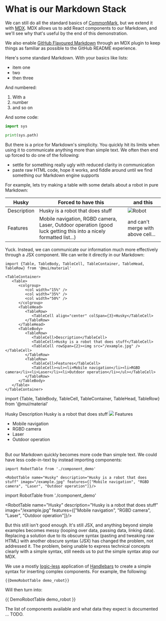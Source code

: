 # What is our Markdown Stack

We can still do all the standard basics of [CommonMark](https://commonmark.org/), but we extend it with [MDX](https://mdxjs.com/docs/what-is-mdx/). MDX allows us to add React components to our Markdown, and we'll see why that's useful by the end of this demonstration.

We also enable [GitHub Flavoured Markdown](https://github.github.com/gfm/) through an MDX plugin to keep things as familiar as possible to the GitHub README experience.

Here's some standard Markdown. With your basics like lists:

- item one
- two
- then three

And numbered:

1. With a
2. number
3. and so on

And some code:

```python
import sys

print(sys.path)
```

But there is a price for Markdown's simplicity. You quickly hit its limits when using it to communicate anything more than simple text. We often then end up forced to do one of the following:

- settle for something really ugly with reduced clarity in communication
- paste raw HTML code, hope it works, and fiddle around until we find something our Markdown engine supports

For example, lets try making a table with some details about a robot in pure Markdown:

| Husky       | Forced to have this                                                                                               | and this                           |
| ----------- | ----------------------------------------------------------------------------------------------------------------- | ---------------------------------- |
| Description | Husky is a robot that does stuff                                                                                  | ![Robot](/example.jpg)             |
| Features    | Mobile navigation, RGBD camera, Laser, Outdoor operation (good luck getting this into a nicely formatted list...) | and can't merge with above cell... |

Yuck. Instead, we can communicate our information much more effectively through a JSX component. We can write it directly in our Markdown:

```
import {Table, TableBody, TableCell, TableContainer, TableHead, TableRow} from '@mui/material'

<TableContainer>
   <Table>
      <colgroup>
         <col width="15%" />
         <col width="35%" />
         <col width="50%" />
      </colgroup>
      <TableHead>
         <TableRow>
            <TableCell align="center" colSpan={3}>Husky</TableCell>
         </TableRow>
      </TableHead>
      <TableBody>
         <TableRow>
            <TableCell>Description</TableCell>
            <TableCell>Husky is a robot that does stuff</TableCell>
            <TableCell rowSpan={2}><img src="/example.jpg" /></TableCell>
         </TableRow>
         <TableRow>
            <TableCell>Features</TableCell>
            <TableCell><ul><li>Mobile navigation</li><li>RGBD camera</li><li>Laser</li><li>Outdoor operation</li></ul></TableCell>
         </TableRow>
      </TableBody>
   </Table>
</TableContainer>
```

import {Table, TableBody, TableCell, TableContainer, TableHead, TableRow} from '@mui/material'

<TableContainer>
   <Table>
      <colgroup>
         <col width="15%" />
         <col width="35%" />
         <col width="50%" />
      </colgroup>
      <TableHead>
         <TableRow>
            <TableCell align="center" colSpan={3}>Husky</TableCell>
         </TableRow>
      </TableHead>
      <TableBody>
         <TableRow>
            <TableCell>Description</TableCell>
            <TableCell>Husky is a robot that does stuff</TableCell>
            <TableCell rowSpan={2}><img src="/example.jpg" /></TableCell>
         </TableRow>
         <TableRow>
            <TableCell>Features</TableCell>
            <TableCell><ul><li>Mobile navigation</li><li>RGBD camera</li><li>Laser</li><li>Outdoor operation</li></ul></TableCell>
         </TableRow>
      </TableBody>
   </Table>
</TableContainer>

But our Markdown quickly becomes more code than simple text. We could have less code-in-text by instead importing components:

```
import RobotTable from './component_demo'

<RobotTable name="Husky" description="Husky is a robot that does stuff" image="/example.jpg" features={["Mobile navigation", "RGBD camera", "Laser", "Outdoor operation"]}/>
```

import RobotTable from './component_demo'

<RobotTable name="Husky" description="Husky is a robot that does stuff" image="/example.jpg" features={["Mobile navigation", "RGBD camera", "Laser", "Outdoor operation"]}/>

But this still isn't good enough. It's still JSX, and anything beyond simple examples becomes messy (looping over data, passing data, linking data). Replacing a solution due to its obscure syntax (pasting and tweaking raw HTML) with another obscure syntax (JSX) has changed the problem, not addressed it. The problem, being unable to express technical concepts clearly with a simple syntax, still needs us to put the simple syntax atop our MDX.

We use a mostly [logic-less](https://dev.to/cocoroutine/truth-about-template-engines-3a7) application of [Handlebars](https://handlebarsjs.com/guide/#what-is-handlebars) to create a simple syntax for inserting complex components. For example, the following:

<pre><code>&#123;&#123;DemoRobotTable demo_robot&#125;&#125;</code></pre>

Will then turn into:

{{ DemoRobotTable demo_robot }}

The list of components available and what data they expect is documented ... TODO.
